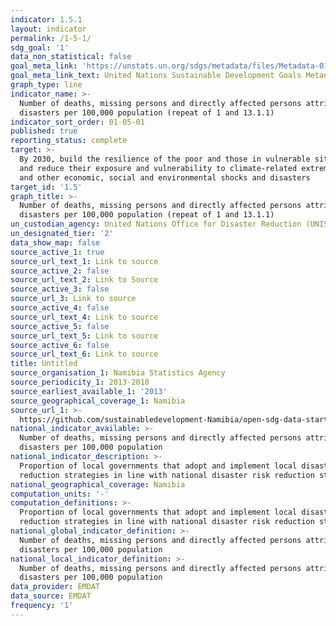 ```yaml
---
indicator: 1.5.1
layout: indicator
permalink: /1-5-1/
sdg_goal: '1'
data_non_statistical: false
goal_meta_link: 'https://unstats.un.org/sdgs/metadata/files/Metadata-01-05-01.pdf '
goal_meta_link_text: United Nations Sustainable Development Goals Metadata (PDF 224 KB)
graph_type: line
indicator_name: >-
  Number of deaths, missing persons and directly affected persons attributed to
  disasters per 100,000 population (repeat of 1 and 13.1.1)
indicator_sort_order: 01-05-01
published: true
reporting_status: complete
target: >-
  By 2030, build the resilience of the poor and those in vulnerable situations
  and reduce their exposure and vulnerability to climate-related extreme events
  and other economic, social and environmental shocks and disasters
target_id: '1.5'
graph_title: >-
  Number of deaths, missing persons and directly affected persons attributed to
  disasters per 100,000 population (repeat of 1 and 13.1.1)
un_custodian_agency: United Nations Office for Disaster Reduction (UNISDR)
un_designated_tier: '2'
data_show_map: false
source_active_1: true
source_url_text_1: Link to source
source_active_2: false
source_url_text_2: Link to Source
source_active_3: false
source_url_3: Link to source
source_active_4: false
source_url_text_4: Link to source
source_active_5: false
source_url_text_5: Link to source
source_active_6: false
source_url_text_6: Link to source
title: Untitled
source_organisation_1: Namibia Statistics Agency
source_periodicity_1: 2013-2018
source_earliest_available_1: '2013'
source_geographical_coverage_1: Namibia
source_url_1: >-
  https://github.com/sustainabledevelopment-Namibia/open-sdg-data-starter/blob/develop/data/indicator_1-5-1.csv
national_indicator_available: >-
  Number of deaths, missing persons and directly affected persons attributed to
  disasters per 100,000 population
national_indicator_description: >-
  Proportion of local governments that adopt and implement local disaster risk
  reduction strategies in line with national disaster risk reduction strategies
national_geographical_coverage: Namibia
computation_units: '-'
computation_definitions: >-
  Proportion of local governments that adopt and implement local disaster risk
  reduction strategies in line with national disaster risk reduction strategies
national_global_indicator_definition: >-
  Number of deaths, missing persons and directly affected persons attributed to
  disasters per 100,000 population
national_local_indicator_definition: >-
  Number of deaths, missing persons and directly affected persons attributed to
  disasters per 100,000 population
data_provider: EMDAT
data_source: EMDAT
frequency: '1'
---
```

